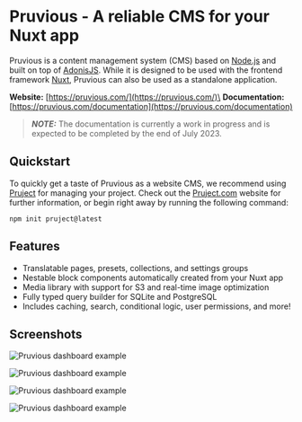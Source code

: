 # Pruvious - A reliable CMS for your Nuxt app

Pruvious is a content management system (CMS) based on [Node.js](https://nodejs.org/en) and built on top of [AdonisJS](https://adonisjs.com/). While it is designed to be used with the frontend framework [Nuxt](https://nuxt.com/), Pruvious can also be used as a standalone application.

**Website:** [https://pruvious.com/](https://pruvious.com/)\
**Documentation:** [https://pruvious.com/documentation](https://pruvious.com/documentation)

> **_NOTE:_**  The documentation is currently a work in progress and is expected to be completed by the end of July 2023.

## Quickstart

To quickly get a taste of Pruvious as a website CMS, we recommend using [Pruject](https://pruject.com/) for managing your project. Check out the [Pruject.com](https://pruject.com/) website for further information, or begin right away by running the following command:

```console
npm init pruject@latest
```

## Features

- Translatable pages, presets, collections, and settings groups
- Nestable block components automatically created from your Nuxt app
- Media library with support for S3 and real-time image optimization
- Fully typed query builder for SQLite and PostgreSQL
- Includes caching, search, conditional logic, user permissions, and more!

## Screenshots

![Pruvious dashboard example](https://pruvious.com/cms/uploads/homepage/collections/add-product.png--o--webp.webp)

![Pruvious dashboard example](https://pruvious.com/cms/uploads/homepage/collections/products-list.png--o--webp.webp)

![Pruvious dashboard example](https://pruvious.com/cms/uploads/homepage/collections/products-columns.png--o--webp.webp)

![Pruvious dashboard example](https://pruvious.com/cms/uploads/homepage/collections/products-filter.png--o--webp.webp)
